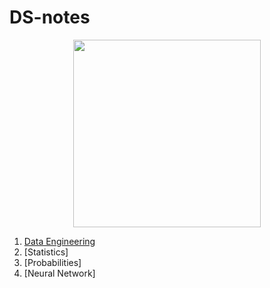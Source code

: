 # DS-notes

<p align="center">
  <img src="https://insideanalysis.com/wp-content/uploads/2019/07/what-is-data-science.jpg" height="300px">
</p>

1. [Data Engineering](https://github.com/vanessaaleung/DS-notes/tree/master/data-engineering)
2. [Statistics]
3. [Probabilities]
4. [Neural Network]
